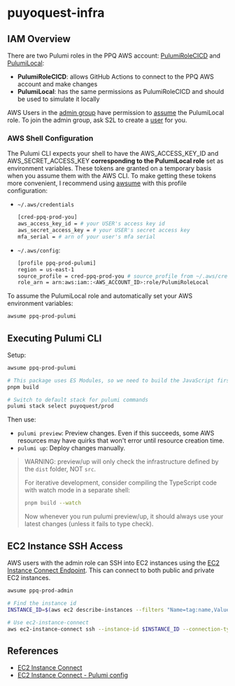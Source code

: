 # puyoquest-infra

## IAM Overview

There are two Pulumi roles in the PPQ AWS account: [PulumiRoleCICD](./src/iam/pulumi.ts#L47) and [PulumiLocal](./src/iam/roles/pulumi-local.ts):

- **PulumiRoleCICD**: allows GitHub Actions to connect to the PPQ AWS account and make changes
- **PulumiLocal**: has the same permissions as PulumiRoleCICD and should be used to simulate it locally

AWS Users in the [admin group](./src/iam/groups/admin.ts) have permission to [assume](https://docs.aws.amazon.com/STS/latest/APIReference/API_AssumeRole.html) the PulumiLocal role. To join the admin group, ask S2L to create a [user](./src/iam/users/) for you.

### AWS Shell Configuration

The Pulumi CLI expects your shell to have the AWS_ACCESS_KEY_ID and AWS_SECRET_ACCESS_KEY **corresponding to the PulumiLocal role** set as environment variables. These tokens are granted on a temporary basis when you assume them with the AWS CLI. To make getting these tokens more convenient, I recommend using [awsume](https://awsu.me/) with this profile configuration:

- `~/.aws/credentials`
  ```bash
  [cred-ppq-prod-you]
  aws_access_key_id = # your USER's access key id
  aws_secret_access_key = # your USER's secret access key
  mfa_serial = # arn of your user's mfa serial
  ```
- `~/.aws/config`:
  ```bash
  [profile ppq-prod-pulumi]
  region = us-east-1
  source_profile = cred-ppq-prod-you # source profile from ~/.aws/credentials
  role_arn = arn:aws:iam::<AWS_ACCOUNT_ID>:role/PulumiRoleLocal
  ```

To assume the PulumiLocal role and automatically set your AWS environment variables:

```bash
awsume ppq-prod-pulumi
```

## Executing Pulumi CLI

Setup:

```sh
awsume ppq-prod-pulumi

# This package uses ES Modules, so we need to build the JavaScript first
pnpm build

# Switch to default stack for pulumi commands
pulumi stack select puyoquest/prod
```

Then use:

- `pulumi preview`: Preview changes. Even if this succeeds, some AWS resources may have quirks that won't error until resource creation time.
- `pulumi up`: Deploy changes manually.

> WARNING: preview/up will only check the infrastructure defined by the `dist` folder, NOT `src`.
>
> For iterative development, consider compiling the TypeScript code with watch mode in a separate shell:
>
> ```sh
> pnpm build --watch
> ```
>
> Now whenever you run pulumi preview/up, it should always use your latest changes (unless it fails to type check).

## EC2 Instance SSH Access

AWS users with the admin role can SSH into EC2 instances using the [EC2 Instance Connect Endpoint](https://docs.aws.amazon.com/AWSEC2/latest/UserGuide/connect-using-eice.html). This can connect to both public and private EC2 instances.

```sh
awsume ppq-prod-admin

# Find the instance id
INSTANCE_ID=$(aws ec2 describe-instances --filters "Name=tag:name,Values=ppq-api" | jq -r '.Reservations[0].Instances[0].InstanceId')

# Use ec2-instance-connect
aws ec2-instance-connect ssh --instance-id $INSTANCE_ID --connection-type eice
```

## References

- [EC2 Instance Connect](https://docs.aws.amazon.com/AWSEC2/latest/UserGuide/ec2-instance-connect-tutorial.html#eic-tut1-task1)
- [EC2 Instance Connect - Pulumi config](https://www.trevorrobertsjr.com/blog/ec2-instance-connect-automate/)
